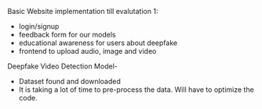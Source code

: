 Basic Website implementation till evalutation 1:
  - login/signup
  - feedback form for our models
  - educational awareness for users about deepfake
  - frontend to upload audio, image and video

Deepfake Video Detection Model-
  - Dataset found and downloaded
  - It is taking a lot of time to pre-process the data. Will have to optimize the code. 
